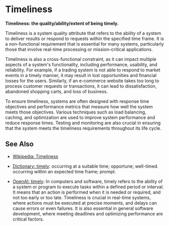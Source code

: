 # Timeliness

**Timeliness: the quality/ability/extent of being timely.**

<span data-chatgpt-prompt="explain timeliness (system quality attribute, cross-functional constraint, non-functional requirement\)">

Timeliness is a system quality attribute that refers to the ability of a system to deliver results or respond to requests within the specified time frame. It is a non-functional requirement that is essential for many systems, particularly those that involve real-time processing or mission-critical applications. 

Timeliness is also a cross-functional constraint, as it can impact multiple aspects of a system's functionality, including performance, usability, and reliability. For example, if a trading system is not able to respond to market events in a timely manner, it may result in lost opportunities and financial losses for the users. Similarly, if an e-commerce website takes too long to process customer requests or transactions, it can lead to dissatisfaction, abandoned shopping carts, and loss of business. 

To ensure timeliness, systems are often designed with response time objectives and performance metrics that measure how well the system meets those objectives. Various techniques such as load balancing, caching, and optimization are used to improve system performance and reduce response times. Testing and monitoring are also crucial in ensuring that the system meets the timeliness requirements throughout its life cycle.

</span>

## See Also

* [Wikipedia: Timeliness](https://wikipedia.org/wiki/Timeliness)

* [Dictionary: timely](https://www.dictionary.com/browse/timely): occurring at a suitable time; opportune; well-timed. occurring within an expected time frame; prompt.

* [OpenAI: timely](https:://openai.com): <span data-chatgpt-prompt="define timely (computers and software)">In computers and software, timely refers to the ability of a system or program to execute tasks within a defined period or interval. It means that an action is performed when it is needed or required, and not too early or too late. Timeliness is crucial in real-time systems, where actions must be executed at precise moments, and delays can cause errors or even failures. It is also essential in general software development, where meeting deadlines and optimizing performance are critical factors.</span>
